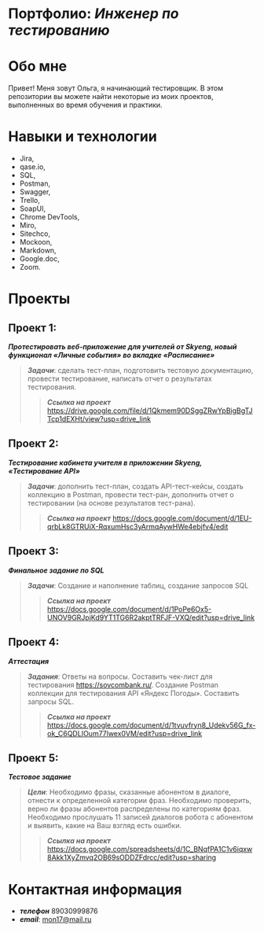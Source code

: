 # Портфолио: *Инженер по тестированию*
# Обо мне
Привет! Меня зовут Ольга, я начинающий тестировщик.
В этом репозитории вы можете найти некоторые из моих проектов, выполненных во время обучения и практики.

# Навыки и технологии
+ Jira,
+ qase.io,
+ SQL,
+ Postman,
+ Swagger,
+ Trello,
+ SoapUI,
+ Chrome DevTools,
+ Miro,
+ Sitechco,
+ Mockoon,
+ Markdown,
+ Google.doc,
+ Zoom.

# Проекты
## Проект 1:
***Протестировать веб-приложение для учителей от Skyeng, новый функционал «Личные события» во вкладке «Расписание»***

> ***Задачи***: сделать тест-план, подготовить тестовую документацию, провести тестирование, написать отчет о результатах тестирования.
>> ***Ссылка на проект*** https://drive.google.com/file/d/1Qkmem90DSggZRwYpBigBgTJTcp1dEXHt/view?usp=drive_link

## Проект 2: 
***Тестирование кабинета учителя в приложении Skyeng, «Тестирование API»***
> ***Задачи***: дополнить тест-план, создать API-тест-кейсы, создать коллекцию в Postman, провести тест-ран, дополнить отчет о тестировании (на основе результатов тест-рана).
>> ***Ссылка на проект*** https://docs.google.com/document/d/1EU-qrbLk8GTRUiX-RqxumHsc3yArmqAywHWe4ebjfv4/edit
## Проект 3: 
***Финальное задание по SQL***
> ***Задачи***: Создание и наполнение таблиц, создание запросов SQL
>> ***Ссылка на проект*** https://docs.google.com/document/d/1PoPe6Ox5-UNOV9GRJpjKd9YT1TG6R2akptTRFJF-VXQ/edit?usp=drive_link

## Проект 4: 
***Аттестация***
> ***Задания***: Ответы на вопросы. Составить чек-лист для тестирования https://sovcombank.ru/. Создание Postman коллекции для тестирования API «Яндекс Погоды». Составить запросы SQL.
>> ***Ссылка на проект*** https://docs.google.com/document/d/1tvuvfryn8_Udekv56G_fx-ok_C6QDLIOum77lwex0VM/edit?usp=drive_link

## Проект 5:
***Тестовое задание***
> ***Цели***: Необходимо фразы, сказанные абонентом в диалоге, отнести к определенной категории
фраз. Необходимо проверить, верно ли фразы абонентов распределены по категориям фраз. Необходимо прослушать 11 записей диалогов робота с абонентом и выявить, какие на Ваш взгляд есть ошибки.
>> ***Ссылка на проект*** https://docs.google.com/spreadsheets/d/1C_BNqfPA1C1v6iqxw8Akk1XyZmvq2OB69sODDZFdrcc/edit?usp=sharing

# Контактная информация
+ ***телефон*** 89030999876
+ ***email***: <mon17@mail.ru>

